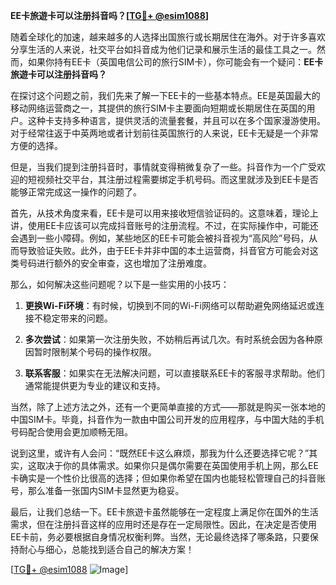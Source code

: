 **EE卡旅遊卡可以注册抖音吗？[[TG💪+ @esim1088](https://t.me/s/esim1088)]**

随着全球化的加速，越来越多的人选择出国旅行或长期居住在海外。对于许多喜欢分享生活的人来说，社交平台如抖音成为他们记录和展示生活的最佳工具之一。然而，如果你持有EE卡（英国电信公司的旅行SIM卡），你可能会有一个疑问：**EE卡旅遊卡可以注册抖音吗？**

在探讨这个问题之前，我们先来了解一下EE卡的一些基本特点。EE是英国最大的移动网络运营商之一，其提供的旅行SIM卡主要面向短期或长期居住在英国的用户。这种卡支持多种语言，提供灵活的流量套餐，并且可以在多个国家漫游使用。对于经常往返于中英两地或者计划前往英国旅行的人来说，EE卡无疑是一个非常方便的选择。

但是，当我们提到注册抖音时，事情就变得稍微复杂了一些。抖音作为一个广受欢迎的短视频社交平台，其注册过程需要绑定手机号码。而这里就涉及到EE卡是否能够正常完成这一操作的问题了。

首先，从技术角度来看，EE卡是可以用来接收短信验证码的。这意味着，理论上讲，使用EE卡应该可以完成抖音账号的注册流程。不过，在实际操作中，可能还会遇到一些小障碍。例如，某些地区的EE卡可能会被抖音视为“高风险”号码，从而导致验证失败。此外，由于EE卡并非中国的本土运营商，抖音官方可能会对这类号码进行额外的安全审查，这也增加了注册难度。

那么，如何解决这些问题呢？以下是一些实用的小技巧：

1. **更换Wi-Fi环境**：有时候，切换到不同的Wi-Fi网络可以帮助避免网络延迟或连接不稳定带来的问题。
   
2. **多次尝试**：如果第一次注册失败，不妨稍后再试几次。有时系统会因为各种原因暂时限制某个号码的操作权限。

3. **联系客服**：如果实在无法解决问题，可以直接联系EE卡的客服寻求帮助。他们通常能提供更为专业的建议和支持。

当然，除了上述方法之外，还有一个更简单直接的方式——那就是购买一张本地的中国SIM卡。毕竟，抖音作为一款由中国公司开发的应用程序，与中国大陆的手机号码配合使用会更加顺畅无阻。

说到这里，或许有人会问：“既然EE卡这么麻烦，那我为什么还要选择它呢？”其实，这取决于你的具体需求。如果你只是偶尔需要在英国使用手机上网，那么EE卡确实是一个性价比很高的选择；但如果你希望在国内也能轻松管理自己的抖音账号，那么准备一张国内SIM卡显然更为稳妥。

最后，让我们总结一下。EE卡旅遊卡虽然能够在一定程度上满足你在国外的生活需求，但在注册抖音这样的应用时还是存在一定局限性。因此，在决定是否使用EE卡前，务必要根据自身情况权衡利弊。当然，无论最终选择了哪条路，只要保持耐心与细心，总能找到适合自己的解决方案！

[[TG💪+ @esim1088](https://t.me/s/esim1088) ![Image](https://i.postimg.cc/4NQfJmqS/Snipaste-2025-05-13-00-14-12.png)]